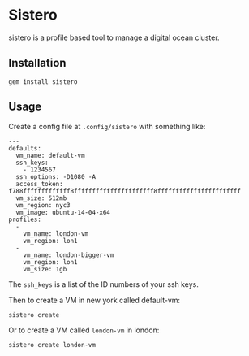 # Sistero

sistero is a profile based tool to manage a digital ocean cluster.

## Installation

```gem install sistero```

## Usage

Create a config file at `.config/sistero` with something like:

```
---
defaults:
  vm_name: default-vm
  ssh_keys:
    - 1234567
  ssh_options: -D1080 -A
  access_token: f788fffffffffffff8ffffffffffffffffffffff8fffffffffffffffffffffff
  vm_size: 512mb
  vm_region: nyc3
  vm_image: ubuntu-14-04-x64
profiles:
  -
    vm_name: london-vm
    vm_region: lon1
  -
    vm_name: london-bigger-vm
    vm_region: lon1
    vm_size: 1gb
```

The `ssh_keys` is a list of the ID numbers of your ssh keys.

Then to create a VM in new york called default-vm:
```
sistero create
```

Or to create a VM called `london-vm` in london:
```
sistero create london-vm
```
